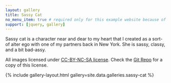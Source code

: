 ```yaml
---
layout: gallery
title: Sassy Cat
no_menu_item: true # required only for this example website because of menu construction
support: [jquery, gallery]
---
```


Sassy cat is a character near and dear to my heart that I created as a sort-of alter ego with one of my partners back in New York. She is sassy, classy, and a bit bad-assy.

All images licensed under [CC-BY-NC-SA license][license]. Check the [Git Repo][repo] for a copy of this license.

{% include gallery-layout.html gallery=site.data.galleries.sassy-cat %}

[license]: http://creativecommons.org/licenses/by-nc-sa/4.0/
[repo]: https://github.com/aenneb/aenneb.github.io
